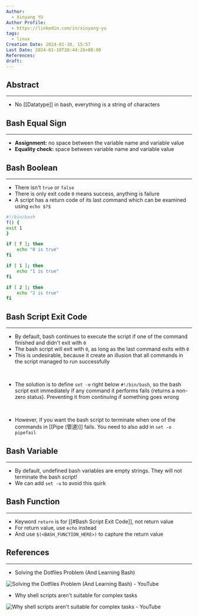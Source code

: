 ```yaml
---
Author:
  - Xinyang YU
Author Profile:
  - https://linkedin.com/in/xinyang-yu
tags:
  - linux
Creation Date: 2024-01-10, 15:57
Last Date: 2024-01-10T20:44:26+08:00
References: 
draft: 
---
```

## Abstract
---
- No [[Datatype]] in bash, everything is a string of characters

## Bash Equal Sign
---
- **Assignment:** no space between the variable name and variable value
- **Equality check:** space between variable name and variable value

## Bash Boolean
---
- There isn't `true` or `false`
- There is only exit code `0` means success, anything is failure 
- A script has a return code of its last command which can be examined using `echo $?$`
```bash
#!/bin/bash
f() {
exit 1
}

if [ f ]; then
	echo "0 is true"
fi

if [ 1 ]; then
	echo "1 is true"
fi

if [ 2 ]; then
	echo "2 is true"
fi
```

## Bash Script Exit Code
---
- By default, bash continues to execute the script if one of the command finished and didn't exit with `0`
- The bash script will exit with `0`, as long as the last command exits with `0`
- This is undesirable, because it create an illusion that all commands in the script managed to run successfully
</br>

- The solution is to define `set -e` right below `#!/bin/bash`, so the bash script exit immediately if any command it performs fails (returns a non-zero status). Preventing it from continuing if something goes wrong
</br>

- However, if you want the bash script to terminate when one of the commands in [[Pipe (管道)]] fails. You need to also add in `set -o pipefail`


## Bash Variable
---
- By default, undefined bash variables are empty strings. They will not terminate the bash script!
- We can add `set -u` to avoid this quirk

## Bash Function
---
- Keyword `return` is for [[#Bash Script Exit Code]], not return value
- For return value, use `echo` instead
- And use `$(<BASH_FUNCTION_HERE>)` to capture the return value

## References
---
- Solving the Dotfiles Problem (And Learning Bash)

![Solving the Dotfiles Problem (And Learning Bash) - YouTube](https://youtu.be/mSXOYhfDFYo?si=TgqGOyXC-2AL_eJW)

- Why shell scripts aren't suitable for complex tasks

![Why shell scripts aren't suitable for complex tasks - YouTube](https://youtu.be/-tSI7mjRGZs?si=7K6fbvxXXKfpnZEC)
